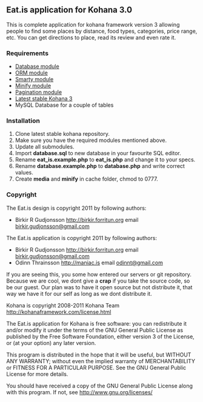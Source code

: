 ## Eat.is application for Kohana 3.0

This is complete application for kohana framework version 3 allowing people to find some places by distance, food types, categories, price range, etc. You can get directions to place, read its review and even rate it.

### Requirements

* [Database module](http://github.com/kohana/database)
* [ORM module](http://github.com/kohana/orm)
* [Smarty module](http://github.com/MrAnchovy/kohana-module-smarty)
* [Minify module](http://github.com/ryross/minify)
* [Pagination module](http://github.com/kohana/pagination)
* [Latest stable Kohana 3](http://github.com/kohana/kohana)
* MySQL Database for a couple of tables

### Installation

1. Clone latest stable kohana repository.
2. Make sure you have the required modules mentioned above.
3. Update all submodules.
4. Import __database.sql__ to new database in your favourite SQL editor.
5. Rename __eat_is.example.php__ to __eat_is.php__ and change it to your specs.
6. Rename __database.example.php__ to __database.php__ and write correct values.
7. Create __media__ and __minify__ in cache folder, chmod to 0777.

### Copyright

The Eat.is design is copyright 2011 by following authors:

* Birkir R Gudjonsson http://birkir.forritun.org email birkir.gudjonsson@gmail.com

The Eat.is application is copyright 2011 by following authors:

* Birkir R Gudjonsson http://birkir.forritun.org email birkir.gudjonsson@gmail.com
* Odinn Thrainsson http://maniac.is email odinnt@gmail.com

If you are seeing this, you some how entered our servers or git repository. Because we are cool, we dont give a __crap__ if you take the source code, so be our guest. Our plan was to have it open source but not distribute it, that way we have it for our self as long as we dont distribute it.

Kohana is copyright 2008-2011 Kohana Team http://kohanaframework.com/license.html

The Eat.is application for Kohana is free software: you can redistribute it and/or modify it under the terms of the GNU General Public License as published by the Free Software Foundation, either version 3 of the License, or (at your option) any later version.

This program is distributed in the hope that it will be useful, but WITHOUT ANY WARRANTY; without even the implied warranty of MERCHANTABILITY or FITNESS FOR A PARTICULAR PURPOSE. See the GNU General Public License for more details.

You should have received a copy of the GNU General Public License along with this program. If not, see http://www.gnu.org/licenses/
